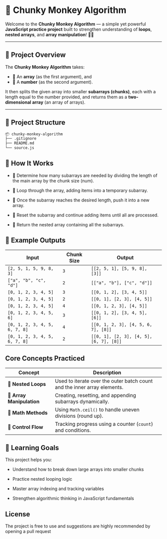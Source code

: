 # 🧩 Chunky Monkey Algorithm  

Welcome to the **Chunky Monkey Algorithm** — a simple yet powerful **JavaScript practice project** built to strengthen understanding of **loops**, **nested arrays**, and **array manipulation**! 🧠💪  

---

## 📘 Project Overview

The **Chunky Monkey Algorithm** takes:
- 🧮 An **array** (as the first argument), and  
- 🔢 A **number** (as the second argument).  

It then splits the given array into smaller **subarrays (chunks)**, each with a length equal to the number provided, and returns them as a **two-dimensional array** (an array of arrays).  

---

## 📁 Project Structure
```bash
📦 chunky-monkey-algorithm
├── .gitignore
├── README.md
└── source.js
```

## 🧠 How It Works
- 📏 Determine how many subarrays are needed by dividing the length of the main array by the chunk size (num).

- 🔁 Loop through the array, adding items into a temporary subarray.

- 🧩 Once the subarray reaches the desired length, push it into a new array.

- 🧹 Reset the subarray and continue adding items until all are processed.

- 🎯 Return the nested array containing all the subarrays.

## 🧪 Example Outputs

| Input                         | Chunk Size | Output                                  |
| ----------------------------- | ---------- | --------------------------------------- |
| `[2, 5, 1, 5, 9, 8, 3]`       | `3`        | `[[2, 5, 1], [5, 9, 8], [3]]`           |
| `["a", "b", "c", "d"]`        | `2`        | `[["a", "b"], ["c", "d"]]`              |
| `[0, 1, 2, 3, 4, 5]`          | `3`        | `[[0, 1, 2], [3, 4, 5]]`                |
| `[0, 1, 2, 3, 4, 5]`          | `2`        | `[[0, 1], [2, 3], [4, 5]]`              |
| `[0, 1, 2, 3, 4, 5]`          | `4`        | `[[0, 1, 2, 3], [4, 5]]`                |
| `[0, 1, 2, 3, 4, 5, 6]`       | `3`        | `[[0, 1, 2], [3, 4, 5], [6]]`           |
| `[0, 1, 2, 3, 4, 5, 6, 7, 8]` | `4`        | `[[0, 1, 2, 3], [4, 5, 6, 7], [8]]`     |
| `[0, 1, 2, 3, 4, 5, 6, 7, 8]` | `2`        | `[[0, 1], [2, 3], [4, 5], [6, 7], [8]]` |

## Core Concepts Practiced
| Concept                   | Description                                                              |
| ------------------------- | ------------------------------------------------------------------------ |
| 🔁 **Nested Loops**       | Used to iterate over the outer batch count and the inner array elements. |
| 🧩 **Array Manipulation** | Creating, resetting, and appending subarrays dynamically.                |
| 🧮 **Math Methods**       | Using `Math.ceil()` to handle uneven divisions (round up).               |
| 🧠 **Control Flow**       | Tracking progress using a counter (`count`) and conditions.              |

## 🎯 Learning Goals
This project helps you:

- Understand how to break down large arrays into smaller chunks

- Practice nested looping logic

- Master array indexing and tracking variables

- Strengthen algorithmic thinking in JavaScript fundamentals

## License
The project is free to use and suggestions are highly recommended by opening a pull request
